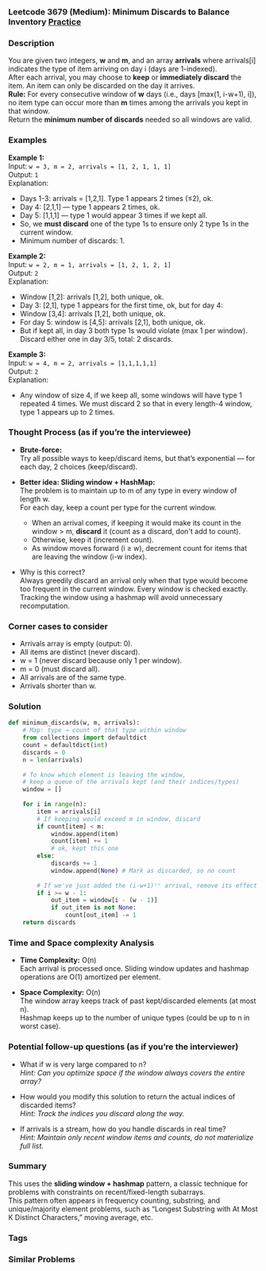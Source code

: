 ### Leetcode 3679 (Medium):  Minimum Discards to Balance Inventory [Practice](https://leetcode.com/problems/minimum-discards-to-balance-inventory)

### Description  
You are given two integers, **w** and **m**, and an array **arrivals** where arrivals[i] indicates the type of item arriving on day i (days are 1-indexed).  
After each arrival, you may choose to **keep** or **immediately discard** the item. An item can only be discarded on the day it arrives.  
**Rule:** For every consecutive window of **w** days (i.e., days [max(1, i-w+1), i]), no item type can occur more than **m** times among the arrivals you kept in that window.  
Return the **minimum number of discards** needed so all windows are valid.

### Examples  

**Example 1:**  
Input: `w = 3, m = 2, arrivals = [1, 2, 1, 1, 1]`  
Output: `1`  
Explanation:  
- Days 1-3: arrivals = [1,2,1]. Type 1 appears 2 times (≤2), ok.  
- Day 4: [2,1,1] — type 1 appears 2 times, ok.  
- Day 5: [1,1,1] — type 1 would appear 3 times if we kept all.  
- So, we **must discard** one of the type 1s to ensure only 2 type 1s in the current window.  
- Minimum number of discards: 1.

**Example 2:**  
Input: `w = 2, m = 1, arrivals = [1, 2, 1, 2, 1]`  
Output: `2`  
Explanation:  
- Window [1,2]: arrivals [1,2], both unique, ok.  
- Day 3: [2,1], type 1 appears for the first time, ok, but for day 4:  
- Window [3,4]: arrivals [1,2], both unique, ok.  
- For day 5: window is [4,5]: arrivals [2,1], both unique, ok.  
- But if kept all, in day 3 both type 1s would violate (max 1 per window). Discard either one in day 3/5, total: 2 discards.

**Example 3:**  
Input: `w = 4, m = 2, arrivals = [1,1,1,1,1]`  
Output: `2`  
Explanation:  
- Any window of size 4, if we keep all, some windows will have type 1 repeated 4 times. We must discard 2 so that in every length-4 window, type 1 appears up to 2 times.

### Thought Process (as if you’re the interviewee)  
- **Brute-force:**  
  Try all possible ways to keep/discard items, but that’s exponential — for each day, 2 choices (keep/discard).

- **Better idea: Sliding window + HashMap:**  
  The problem is to maintain up to m of any type in every window of length w.  
  For each day, keep a count per type for the current window.  
  - When an arrival comes, if keeping it would make its count in the window > m, **discard** it (count as a discard, don't add to count).
  - Otherwise, keep it (increment count).
  - As window moves forward (i ≥ w), decrement count for items that are leaving the window (i-w index).

- Why is this correct?  
  Always greedily discard an arrival only when that type would become too frequent in the current window. Every window is checked exactly.  
  Tracking the window using a hashmap will avoid unnecessary recomputation.

### Corner cases to consider  
- Arrivals array is empty (output: 0).
- All items are distinct (never discard).
- w = 1 (never discard because only 1 per window).
- m = 0 (must discard all).
- All arrivals are of the same type.
- Arrivals shorter than w.

### Solution

```python
def minimum_discards(w, m, arrivals):
    # Map: type → count of that type within window
    from collections import defaultdict
    count = defaultdict(int)
    discards = 0
    n = len(arrivals)
    
    # To know which element is leaving the window,
    # keep a queue of the arrivals kept (and their indices/types)
    window = []
    
    for i in range(n):
        item = arrivals[i]
        # If keeping would exceed m in window, discard
        if count[item] < m:
            window.append(item)
            count[item] += 1
            # ok, kept this one
        else:
            discards += 1
            window.append(None) # Mark as discarded, so no count
            
        # If we've just added the (i-w+1)ᵗʰ arrival, remove its effect if it's in window
        if i >= w - 1:
            out_item = window[i - (w - 1)]
            if out_item is not None:
                count[out_item] -= 1
    return discards
```

### Time and Space complexity Analysis  

- **Time Complexity:** O(n)  
  Each arrival is processed once. Sliding window updates and hashmap operations are O(1) amortized per element.

- **Space Complexity:** O(n)  
  The window array keeps track of past kept/discarded elements (at most n).  
  Hashmap keeps up to the number of unique types (could be up to n in worst case).

### Potential follow-up questions (as if you’re the interviewer)  

- What if w is very large compared to n?  
  *Hint: Can you optimize space if the window always covers the entire array?*

- How would you modify this solution to return the actual indices of discarded items?  
  *Hint: Track the indices you discard along the way.*

- If arrivals is a stream, how do you handle discards in real time?  
  *Hint: Maintain only recent window items and counts, do not materialize full list.*

### Summary
This uses the **sliding window + hashmap** pattern, a classic technique for problems with constraints on recent/fixed-length subarrays.  
This pattern often appears in frequency counting, substring, and unique/majority element problems, such as “Longest Substring with At Most K Distinct Characters,” moving average, etc.

### Tags


### Similar Problems
